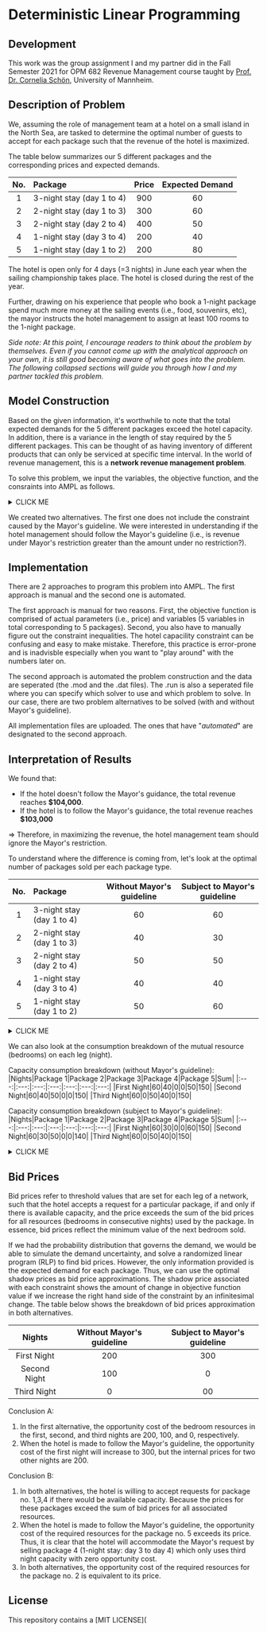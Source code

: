 # Deterministic Linear Programming

## Development
This work was the group assignment I and my partner did in the Fall Semester 2021 for OPM 682 Revenue Management course taught by [Prof. Dr. Cornelia Schön](https://www.bwl.uni-mannheim.de/schoen/ "Prof. Dr. Cornelia Schön"), University of Mannheim.

## Description of Problem
We, assuming the role of management team at a hotel on a small island in the North Sea, are tasked to determine the optimal number of guests to accept for each package such that the revenue of the hotel is maximized.

The table below summarizes our 5 different packages and the corresponding prices and expected demands.

|No.|Package|Price|Expected Demand|
|:---:|:---|:---:|:---:|
|1|3-night stay (day 1 to 4)|900|60|
|2|2-night stay (day 1 to 3)|300|60|
|3|2-night stay (day 2 to 4)|400|50|
|4|1-night stay (day 3 to 4)|200|40|
|5|1-night stay (day 1 to 2)|200|80|

The hotel is open only for 4 days (=3 nights) in June each year when the sailing championship takes place. The hotel is closed during the rest of the year. 

Further, drawing on his experience that people who book a 1-night package spend much more money at the sailing events (i.e., food, souvenirs, etc), the mayor instructs the hotel management to assign at least 100 rooms to the 1-night package.

*Side note: At this point, I encourage readers to think about the problem by themselves. Even if you cannot come up with the analytical approach on your own, it is still good becoming aware of what goes into the problem. The following collapsed sections will guide you through how I and my partner tackled this problem.* 

## Model Construction

Based on the given information, it's worthwhile to note that the total expected demands for the 5 different packages exceed the hotel capacity. In addition, there is a variance in the length of stay required by the 5 different packages. This can be thought of as having inventory of different products that can only be serviced at specific time interval. In the world of revenue management, this is a **network revenue management problem**. 

To solve this problem, we input the variables, the objective function, and the consraints into AMPL as follows.
<details><summary>CLICK ME</summary>
  <p>
    
    The underlying sets:
    set J;    #set of products j=1,...,5
    set L;    #set of legs l= "FN","SN","TN" representing First Night, Second Night, and Third Night respectively;
    
    The parameters:
    param p {j in J};           # prices of all products
    param a {l in L, j in J};   # resource use binary identifier
    param c {l in L};           # capacities for all legs l
    param ED {j in J};          # expected demand of each product
    
    The variables:
    var y {j in J};             # number of each product sold
    
    Objective function:
    maximize Revenue: sum {j in J} p[j]*y[j];
    
    The constraints:
    # Capacity constraints
    subject to CAP {l in L}: sum {j in J} a[l,j] * y[j] <= c[l];
    # Demand constraints
    subject to Demand {j in J}: y[j] <= ED[j];
    # Mayor's guidance constraint
    subject to Mayor: y[4] + y[5] >= 100;
    # Non-negativity constraints
    subject to NN {j in J}: y[j] >= 0;
    
    problem alternative1: {j in J} y[j], Revenue, {l in L} CAP[l], {j in J} Demand[j], {j in J} NN[j];
    problem alternative2: {j in J} y[j], Revenue, {l in L} CAP[l], {j in J} Demand[j], Mayor, {j in J} NN[j];
    
   <p>
   </details>

We created two alternatives. The first one does not include the constraint caused by the Mayor's guideline. We were interested in understanding if the hotel management should follow the Mayor's guideline (i.e., is revenue under Mayor's restriction greater than the amount under no restriction?).

## Implementation
There are 2 approaches to program this problem into AMPL. The first approach is manual and the second one is automated. 

The first approach is manual for two reasons. First, the objective function is comprised of actual parameters (i.e., price) and variables (5 variables in total corresponding to 5 packages). Second, you also have to manually figure out the constraint inequalities. The hotel capacility constraint can be confusing and easy to make mistake. Therefore, this practice is error-prone and is inadvisble especially when you want to "play around" with the numbers later on. 

The second approach is automated the problem construction and the data are seperated (the .mod and the .dat files). The .run is also a seperated file where you can specify which solver to use and which problem to solve. In our case, there are two problem alternatives to be solved (with and without Mayor's guideline).

All implementation files are uploaded. The ones that have "_automated_" are designated to the second approach. 

## Interpretation of Results
We found that:
- If the hotel doesn't follow the Mayor's guidance, the total revenue reaches **$104,000**.
- If the hotel is to follow the Mayor's guidance, the total revenue reaches **$103,000**

=> Therefore, in maximizing the revenue, the hotel management team should ignore the Mayor's restriction.

To understand where the difference is coming from, let's look at the optimal number of packages sold per each package type.

|No.|Package|Without Mayor's guideline|Subject to Mayor's guideline|
|:---:|:---|:---:|:---:|
|1|3-night stay (day 1 to 4)|60|60|
|2|2-night stay (day 1 to 3)|40|30|
|3|2-night stay (day 2 to 4)|50|50|
|4|1-night stay (day 3 to 4)|40|40|
|5|1-night stay (day 1 to 2)|50|60|

<details><summary>CLICK ME</summary>
  <p>

    The hotel would have to give up 10 units of package 2 (higher pricec package) for 10 additional units of package 5 
    (lower price package) so that the minimum of 100 units single night packages (package 4 and package 5) can be met. 
    This tradeoff resutls in a lower revenue for the hotel.
    
   <p>
   </details>

We can also look at the consumption breakdown of the mutual resource (bedrooms) on each leg (night). 

Capacity consumption breakdown (without Mayor's guideline):
|Nights|Package 1|Package 2|Package 3|Package 4|Package 5|Sum|
|:---:|:---:|:---:|:---:|:---:|:---:|:---:|
|First Night|60|40|0|0|50|150|
|Second Night|60|40|50|0|0|150|
|Third Night|60|0|50|40|0|150|

Capacity consumption breakdown (subject to Mayor's guideline):
|Nights|Package 1|Package 2|Package 3|Package 4|Package 5|Sum|
|:---:|:---:|:---:|:---:|:---:|:---:|:---:|
|First Night|60|30|0|0|60|150|
|Second Night|60|30|50|0|0|140|
|Third Night|60|0|50|40|0|150|

<details><summary>CLICK ME</summary>
  <p>

    Because the demand for any single package is less than the capacity and because prices are descending by 
    the package order from 1 to 5, it makes sense when all demand for package 1 (60 units) is sold first on 
    the first night. It then follows that all demand for package 2 (60 units) would be sold because 
    the remaining capacity after selling pacakge 1 is 90 units (150 - 60 = 90 units) However, 4o rooms were 
    sold to package 2. The reason lies in the third night. Because package 2 does not require capacity 
    on the third night, demand for package 3 is given priority after all demand from package 1 (60 units) is served. 
    Demands for package 2 (60 units) are then left with only 40 rooms (150 - 60 - 50 = 40 rooms).
    
    This result is robust across different cases (with Mayor's guidance versus without Mayor's guidance) because 
    the guidance does not affect the sale of package 1 and package 3. Intuitively, it makes sense to reserve 
    just 100 rooms for the sale of package 4 and package 5 because prices of these two packages are much lower 
    than prices of package 1, package 2, and package 3. However, the usage of package 4 and package 5 does not 
    concentrate on one night. Demand for package 5 arrives on the first night while demand for package 4 
    arrives on the third night. Therefore, the hotel is able to serve more of the higher price packages. 
    That makes the difference between the two cases only $1,000.
    
   <p>
   </details>

## Bid Prices
Bid prices refer to threshold values that are set for each leg of a network, such that the hotel accepts a request for a particular package, if and only if there is available capacity, and the price exceeds the sum of the bid prices for all resources (bedrooms in consecutive nights) used by the package. In essence, bid prices reflect the minimum value of the next bedroom sold.

If we had the probability distribution that governs the demand, we would be able to simulate the demand uncertainty, and solve a randomized linear program (RLP) to find bid prices. However, the only information provided is the expected demand for each package. Thus, we can use the optimal shadow prices as bid price approximations. The shadow price associated with each constraint shows the amount of change in objective function value if we increase the right hand side of the constraint by an infinitesimal change. The table below shows the breakdown of bid prices approximation in both alternatives.

|Nights|Without Mayor's guideline|Subject to Mayor's guideline|
|:---:|:---:|:---:|
|First Night|200|300|
|Second Night|100|0|
|Third Night|0|00|

Conclusion A:
1. In the first alternative, the opportunity cost of the bedroom resources in the first, second, and third nights are 200, 100, and 0, respectively. 
2. When the hotel is made to follow the Mayor's guideline, the opportunity cost of the first night will increase to 300, but the internal prices for two other nights are 200.

Conclusion B:
1. In both alternatives, the hotel is willing to accept requests for package no. 1,3,4 if there would be available capacity. Because the prices for these packages exceed the sum of bid prices for all associated resources.
2. When the hotel is made to follow the Mayor's guideline, the opportunity cost of the required resources for the package no. 5 exceeds its price. Thus, it is clear that the hotel will accommodate the Mayor's request by selling package 4 (1-night stay: day 3 to day 4) which only uses third night capacity with zero opportunity cost.
3. In both alternatives, the opportunity cost of the required resources for the package no. 2 is equivalent to its price.


## License
This repository contains a [MIT LICENSE](
